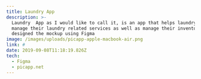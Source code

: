 ```yaml
---
title: Laundry App
description: >-
  Laundry  App as I would like to call it, is an app that helps laundry owners
  manage their laundry related services as well as manage their inventories. I
  designed the mockup using Figma
image: /images/uploads/picapp-apple-macbook-air.png
link: #
date: 2019-09-08T11:18:19.826Z
tech:
  - Figma
  - picapp.net
---
```


